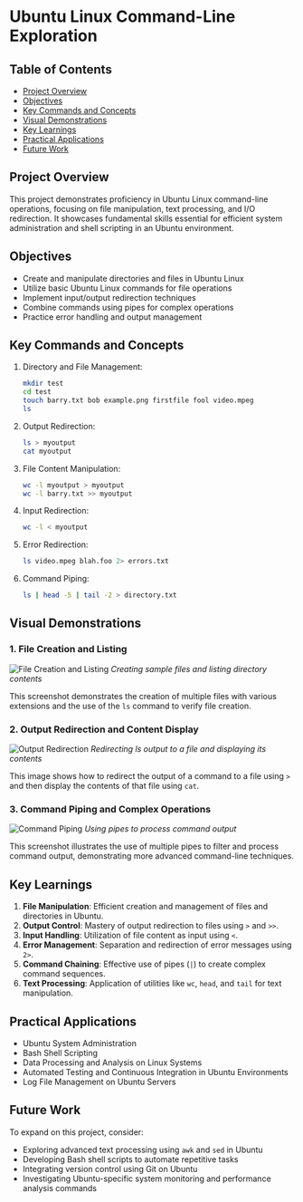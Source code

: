 # Ubuntu Linux Command-Line Exploration

## Table of Contents
- [Project Overview](#project-overview)
- [Objectives](#objectives)
- [Key Commands and Concepts](#key-commands-and-concepts)
- [Visual Demonstrations](#visual-demonstrations)
- [Key Learnings](#key-learnings)
- [Practical Applications](#practical-applications)
- [Future Work](#future-work)

## Project Overview

This project demonstrates proficiency in Ubuntu Linux command-line operations, focusing on file manipulation, text processing, and I/O redirection. It showcases fundamental skills essential for efficient system administration and shell scripting in an Ubuntu environment.

## Objectives

- Create and manipulate directories and files in Ubuntu Linux
- Utilize basic Ubuntu Linux commands for file operations
- Implement input/output redirection techniques
- Combine commands using pipes for complex operations
- Practice error handling and output management

## Key Commands and Concepts

1. Directory and File Management:
   ```bash
   mkdir test
   cd test
   touch barry.txt bob example.png firstfile fool video.mpeg
   ls
   ```

2. Output Redirection:
   ```bash
   ls > myoutput
   cat myoutput
   ```

3. File Content Manipulation:
   ```bash
   wc -l myoutput > myoutput
   wc -l barry.txt >> myoutput
   ```

4. Input Redirection:
   ```bash
   wc -l < myoutput
   ```

5. Error Redirection:
   ```bash
   ls video.mpeg blah.foo 2> errors.txt
   ```

6. Command Piping:
   ```bash
   ls | head -5 | tail -2 > directory.txt
   ```

## Visual Demonstrations

### 1. File Creation and Listing

![File Creation and Listing](https://i.imgur.com/t1kNto5.png)
*Creating sample files and listing directory contents*

This screenshot demonstrates the creation of multiple files with various extensions and the use of the `ls` command to verify file creation.

### 2. Output Redirection and Content Display

![Output Redirection](https://i.imgur.com/azZBioW.png)
*Redirecting ls output to a file and displaying its contents*

This image shows how to redirect the output of a command to a file using `>` and then display the contents of that file using `cat`.

### 3. Command Piping and Complex Operations

![Command Piping](https://i.imgur.com/fZPuYUS.png)
*Using pipes to process command output*

This screenshot illustrates the use of multiple pipes to filter and process command output, demonstrating more advanced command-line techniques.

## Key Learnings

1. **File Manipulation**: Efficient creation and management of files and directories in Ubuntu.
2. **Output Control**: Mastery of output redirection to files using `>` and `>>`.
3. **Input Handling**: Utilization of file content as input using `<`.
4. **Error Management**: Separation and redirection of error messages using `2>`.
5. **Command Chaining**: Effective use of pipes (`|`) to create complex command sequences.
6. **Text Processing**: Application of utilities like `wc`, `head`, and `tail` for text manipulation.

## Practical Applications

- Ubuntu System Administration
- Bash Shell Scripting
- Data Processing and Analysis on Linux Systems
- Automated Testing and Continuous Integration in Ubuntu Environments
- Log File Management on Ubuntu Servers

## Future Work

To expand on this project, consider:

- Exploring advanced text processing using `awk` and `sed` in Ubuntu
- Developing Bash shell scripts to automate repetitive tasks
- Integrating version control using Git on Ubuntu
- Investigating Ubuntu-specific system monitoring and performance analysis commands
